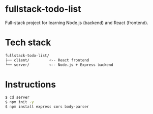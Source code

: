 # fullstack-todo-list

Full-stack project for learning Node.js (backend) and React (frontend).

# Tech stack

```bash
fullstack-todo-list/
├── client/         <-- React frontend
└── server/         <-- Node.js + Express backend
```

# Instructions

```bash
$ cd server
$ npm init -y
$ npm install express cors body-parser
```
